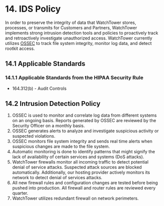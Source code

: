 # 14. IDS Policy

In order to preserve the integrity of data that WatchTower stores, processes, or transmits for Customers and Partners, WatchTower implements strong intrusion detection tools and policies to proactively track and retroactively investigate unauthorized access. WatchTower currently utilizes [OSSEC](http://www.ossec.net/) to track file system integrity, monitor log data, and detect rootkit access.

## 14.1 Applicable Standards

### 14.1.1 Applicable Standards from the HIPAA Security Rule

* 164.312(b) - Audit Controls

## 14.2 Intrusion Detection Policy

1. OSSEC is used to monitor and correlate log data from different systems on an ongoing basis. Reports generated by OSSEC are reviewed by the Security Officer on a monthly basis.
2. OSSEC generates alerts to analyze and investigate suspicious activity or suspected violations.
3. OSSEC monitors file system integrity and sends real time alerts when suspicious changes are made to the file system.
4. Automatic monitoring is done to identify patterns that might signify the lack of availability of certain services and systems (DoS attacks).
5. WatchTower firewalls monitor all incoming traffic to detect potential denial of service attacks. Suspected attack sources are blocked automatically. Additionally, our hosting provider actively monitors its network to detect denial of services attacks.
6. All new firewall rules and configuration changes are tested before being pushed into production. All firewall and router rules are reviewed every quarter.
7. WatchTower utilizes redundant firewall on network perimeters.
